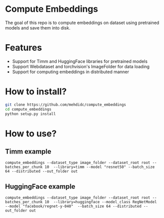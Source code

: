 # Compute Embeddings 


The goal of this repo is to compute embeddings  on dataset using pretrained models and save
them into disk.

# Features

- Support for Timm and HuggingFace libraries for pretrained models
- Support Webdataset and torchvision's ImageFolder for data loading
- Support for computing embeddings in distributed manner 

# How to install?

```bash
git clone https://github.com/mehdidc/compute_embeddings
cd compute_embeddings
python setup.py install
```

# How to use?

## Timm example

`compute_embeddings --dataset_type image_folder --dataset_root root --batches_per_chunk 10  --library=timm --model "resnet50" --batch_size 64 --distributed --out_folder out`

## HuggingFace example

`compute_embeddings --dataset_type image_folder --dataset_root root --batches_per_chunk 10  --library=huggingface --model_class RegNetModel --model "facebook/regnet-y-040"  --batch_size 64 --distributed --out_folder out`
